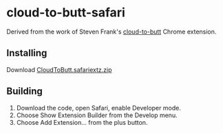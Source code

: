 # cloud-to-butt-safari

Derived from the work of Steven Frank's [cloud-to-butt](https://github.com/panicsteve/cloud-to-butt) Chrome extension.


## Installing

Download [CloudToButt.safariextz.zip](https://github.com/logancollins/cloud-to-butt-safari/blob/master/CloudToButt.safariextz.zip?raw=true)


## Building

1. Download the code, open Safari, enable Developer mode.
2. Choose Show Extension Builder from the Develop menu.
3. Choose Add Extension... from the plus button.
